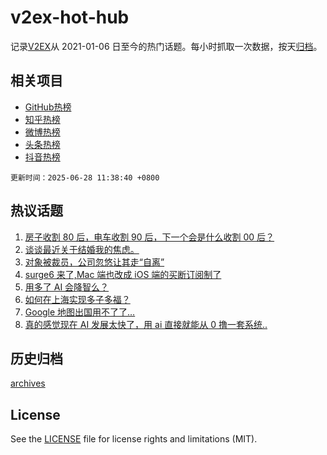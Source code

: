 # v2ex-hot-hub

 记录[V2EX](https://www.v2ex.com/)从 2021-01-06 日至今的热门话题。每小时抓取一次数据，按天[归档](archives)。
 
 ## 相关项目

- [GitHub热榜](https://github.com/snaildev/github-hot-hub)
- [知乎热榜](https://github.com/snaildev/zhihu-hot-hub)
- [微博热榜](https://github.com/snaildev/weibo-hot-hub)
- [头条热榜](https://github.com/snaildev/toutiao-hot-hub)
- [抖音热榜](https://github.com/snaildev/douyin-hot-hub)


 `更新时间：2025-06-28 11:38:40 +0800`

## 热议话题

1. [房子收割 80 后，电车收割 90 后，下一个会是什么收割 00 后？](https://www.v2ex.com/t/1141421)
1. [谈谈最近关于结婚我的焦虑。](https://www.v2ex.com/t/1141516)
1. [对象被裁员，公司忽悠让其走“自离”](https://www.v2ex.com/t/1141426)
1. [surge6 来了,Mac 端也改成 iOS 端的买断订阅制了](https://www.v2ex.com/t/1141491)
1. [用多了 AI 会降智么？](https://www.v2ex.com/t/1141511)
1. [如何在上海实现多子多福？](https://www.v2ex.com/t/1141563)
1. [Google 地图出国用不了了…](https://www.v2ex.com/t/1141429)
1. [真的感觉现在 AI 发展太快了，用 ai 直接就能从 0 撸一套系统..](https://www.v2ex.com/t/1141503)

## 历史归档

[archives](archives)

## License

See the [LICENSE](LICENSE) file for license rights and limitations (MIT).
